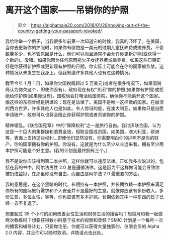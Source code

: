 # 离开这个国家——吊销你的护照

> 原文：<https://alphamale20.com/2018/01/26/moving-out-of-the-country-getting-your-passport-revoked/>

我给你举一个例子，当我很多年前第一次知道它的时候，我真的吓坏了。在美国，当你去更新你的护照时，如果你有哪怕是一美元的过期儿童抚养费或赡养费，不管数量多少，也不管原因是什么，他们可以而且通常不会允许你更新护照(或获得一个新的)。没错。如果你因为任何原因拖欠子女抚养费或赡养费，如果这些日期正好是你获得新护照或更新现有护照的日期，你实际上可能会在你的国家被监禁。这种情况从未发生在我身上，但我知道许多其他人也有过这种情况。

截至今年 1 月 1 日，如果你欠国税局超过 5 万美元(或者在很多情况下，如果国税局认为你欠这个，即使你没有)，政府现在有权“关闭”你的护照(如果你有护照)或拒绝给你护照(如果你没有)。国税局会打电话给国务院，确保你不能离开这个国家。像这样的东西曾经是阴谋论；现在是法律了。美国不是唯一这样做的国家。在崩溃的西方世界，许多其他人也是如此。令人惊讶的是，在澳大利亚，如果你只是自愿申请破产，政府可以也将会阻止你获得护照或者吊销你的护照。

精神错乱。《联合国宪章》中的“保障权利”之一是旅行自由。我讨厌联合国，认为这是一个巨大的集群操和浪费金钱，但联合国成员国，如美国，澳大利亚，欧洲等，表面上支持这些权利…即使他们显然没有。你需要明白你的护照不是你的财产。你的国家拥有你的护照。你没有。这就是为什么至少从长远来看，拥有至少两本护照可能是个好主意。(我的计划是最终拥有三个。)

我不是说你应该得到第二本护照，这样你就可以违反法律。正如我多次说过的，包括在我的书中，阿尔法男性 2.0 总是遵循法律。这是因为不这样做可能会导致你被扔进监狱，在那里你没有自由，而自由是阿尔法 2.0 最重要的方面。

我的意思是，在这个黑暗的时代，长期持有一本护照，并长期依赖一本护照来满足你所有的国际旅行需求和个人安全并不是最好的主意。就像你应该有多份收入，多份生意，多位女性，等等，你也应该有多本护照。长期依赖其中一种东西的日子已经一去不复返了。

想要超过 35 个小时的如何改善女性生活和财务生活的播客吗？想每月和我一起做两次教练吗？想要获得数小时基于技术的视频和音频？SMIC 计划是一个每月一次的播客和辅导计划，只要你注册，你就可以获得大量独家的、仅限会员的 Alpha 2.0 内容，并且你可以随时取消。详情请点击此处。
